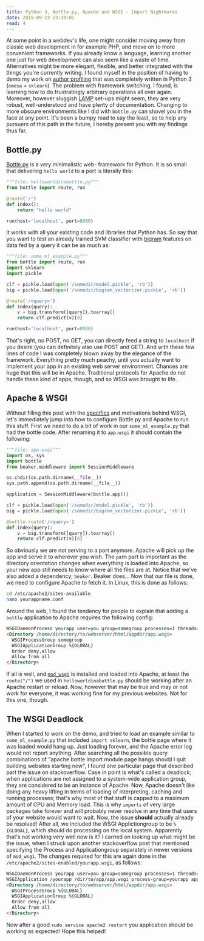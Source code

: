 ```yaml
---
title: Python 3, Bottle.py, Apache and WSGI - Import Nightmares
date: 2015-09-23 23:19:01
read: 4
---
```


At some point in a webdev's life, one might consider moving away from classic web development in for example PHP, and move on to more convenient frameworks. If you already know a language, learning another one just for web development can also seem like a waste of time. Alternatives might be more elegant, flexible, and better integrated with the things you're currently writing. I found myself in the position of having to demo my work on [author profiling](https://www.uni-weimar.de/medien/webis/events/pan-15/pan15-web/author-profiling.html) that was completely written in Python 3 (`omesa` + `sklearn`). The problem with
framework switching, I found, is learning how to do frustratingly arbitrary
operations all over again. Moreover, however sluggish
[LAMP](https://en.wikipedia.org/wiki/LAMP_%28software_bundle%29) set-ups might
seem, they are very robust, well-understood and have plenty of documentation.
Changing to more obscure environments like I did with `bottle.py` can shovel you
in the face at any point. It's been a bumpy road to say the least, so to help
any pursuers of this path in the future, I hereby present you with my findings
thus far.

## Bottle.py

[Bottle.py](http://bottlepy.org/docs/dev/index.html) is a very minimalistic web-
framework for Python. It is so small that delivering `hello world` to a port is
literally this:

``` python
"""file: helloworldinabottle.py"""
from bottle import route, run

@route('/')
def index():
    return "hello world"

run(host='localhost', port=8080)
```

It works with all your existing code and libraries that Python has. So say that
you want to test an already trained SVM classifier with
[bigram](http://scikit-learn.org/stable/modules/feature_extraction.html#common-vectorizer-usage)
features on data fed by a query it can be as much as:

``` python
"""file: some_ml_example.py"""
from bottle import route, run
import sklearn
import pickle

clf = pickle.load(open('/somedir/model.pickle', 'rb'))
big = pickle.load(open('/somedir/bigram_vectorizer.pickLe', 'rb'))

@route('/<query>')
def index(query):
    v = big.transform([query]).toarray()
    return clf.predict(v)[0]

run(host='localhost', port=8080)
```

That's right, no POST, no GET, you can directly feed a string to `localhost` if
you desire (you can definitely also use POST and GET). And with these few lines
of code I was completely blown away by the
elegance of the framework. Everything pretty much peachy, until you actually
want to implement your app in an existing web server environment. Chances are
huge that this will be in Apache. Traditional protocols for Apache do not handle
these kind of apps, though, and so WSGI was brought to life.

## Apache & WSGI

Without filling this post with the [specifics](http://www.fullstackpython.com/wsgi-servers.html)
and motivations behind WSGI, let's immediately jump into how to configure
Bottle.py and Apache to run this stuff. First we need to do a bit of work in
our `some_ml_example.py` that had the bottle code. After renaming it to `app.wsgi` it should contain the following:

``` python
"""file: app.wsgi"""
import os, sys
import bottle
from beaker.middleware import SessionMiddleware

os.chdir(os.path.dirname(__file__))
sys.path.append(os.path.dirname(__file__))

application = SessionMiddleware(bottle.app())

clf = pickle.load(open('/somedir/model.pickle', 'rb'))
big = pickle.load(open('/somedir/bigram_vectorizer.pickLe', 'rb'))

@bottle.route('/<query>')
def index(query):
    v = big.transform([query]).toarray()
    return clf.predict(v)[0]

```

So obviously we are not serving to a port anymore. Apache will pick up the
app and serve it to wherever you wish. The `path` part is important as the
directory orientation changes when everything is loaded into Apache, so your
new app still needs to know where all the files are at. Notice that we've also
added a dependency; `beaker`. Beaker does... Now that our file is done, we need
to configure Apache to fetch it. In Linux, this is done as follows:

``` bash
cd /etc/apache2/sites-available
nano yourappname.conf
```

Around the web, I found the tendency for people to explain that adding a `bottle` application to Apache requires the following config:


``` html
WSGIDaemonProcess yourapp user=you group=somegroup processes=1 threads=5
<Directory /home/directory/to/webserver/html/appdir/app.wsgi>
  WSGIProcessGroup somegroup
  WSGIApplicationGroup %{GLOBAL}
  Order deny,allow
  Allow from all
</Directory>
```

If all is well, and [`mod_wsgi`](https://code.google.com/p/modwsgi/) is installed and loaded into Apache,
at least the `route("/")` we used in `helloworldinabottle.py` should be working
after an Apache restart or reload. Now, however that may be true and may or not
work for everyone, it was working fine for my previous websites. Not for this
one, though.

## The WSGI Deadlock

When I started to work on the demo, and tried to load an example similar to
`some_ml_example.py` that included `import sklearn`, the bottle page where it
was loaded would hang up. Just loading forever, and the Apache error log would
not report anything. After searching all the possible query combinations of
"apache bottle import module page hangs should I quit building websites
starting now", I found one particular page that described part the issue on
stackoverflow. Case in point is what's called a deadlock; when applications are
not assigned to a system-wide application group, they are considered to be an
instance of Apache. Now, Apache doesn't like doing any heavy lifting in terms
of loading of interpreting, caching and running processes; that's why most of
that stuff is capped to a maximum amount of CPU and Memory load. This is why
`imports` of very large packages take forever and will probably never resolve
in any time that users of your website would want to wait. Now, the issue
**should** actually already be resolved! After all, we included the WSGI
Applictiongroup to be `%{GLOBAL}`, which should do processing on the local
system. Apparently that's not working very well now
is it? I carried on looking up what might be the issue, when I struck upon
another stackoverflow post that mentioned specifying the Process and
Applicationgroup separately in newer versions of `mod_wsgi`. The changes
required for this are again done in the
`/etc/apache2/sites-enabled/yourapp.wsgi`, as follows:

``` html
WSGIDaemonProcess yourapp user=you group=somegroup processes=1 threads=5
WSGIApplication /yourapp /dir/to/app/app.wsgi process-group=yourapp application-group=%{GLOBAL}
<Directory /home/directory/to/webserver/html/appdir/app.wsgi>
  WSGIProcessGroup %{GLOBAL}
  WSGIApplicationGroup %{GLOBAL}
  Order deny,allow
  Allow from all
</Directory>
```

Now after a good `sudo service apache2 restart` you application should be
working as expected! Hope this helped!
